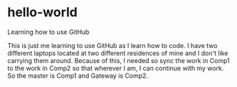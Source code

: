 # hello-world
Learning how to use GitHub

This is just me learning to use GitHub as I learn how to code.
I have two different laptops located at two different residences of mine and I don't like carrying them around.
Because of this, I needed so sync the work in Comp1 to the work in Comp2 so that wherever I am, I can continue with my work.
So the master is Comp1 and Gateway is Comp2.

